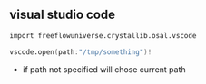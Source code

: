 ## visual studio code

```v
import freeflowuniverse.crystallib.osal.vscode

vscode.open(path:"/tmp/something")!

```

- if path not specified will chose current path